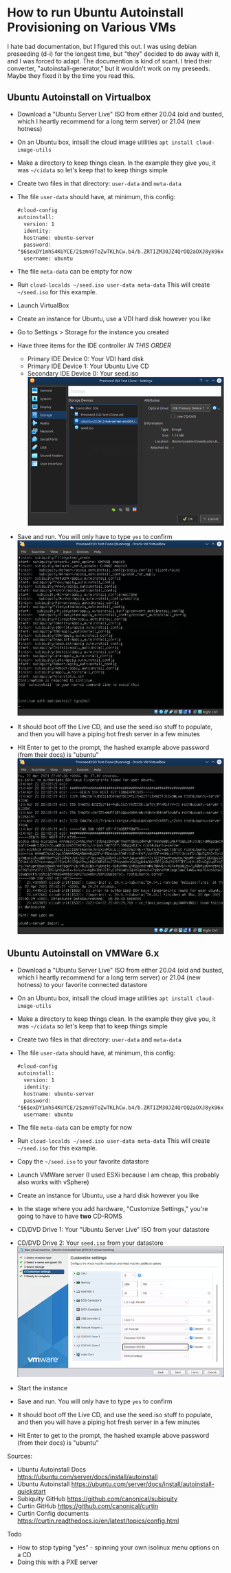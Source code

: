 # How to run Ubuntu Autoinstall Provisioning on Various VMs

I hate bad documentation, but I figured this out.  I was using debian preseeding (d-i) for the longest time, but "they" decided to do away with it, and I was forced to adapt.  The documention is kind of scant.  I tried their converter, "autoinstall-generator," but it wouldn't work on my preseeds. Maybe they fixed it by the time you read this.  

## Ubuntu Autoinstall on Virtualbox

* Download a "Ubuntu Server Live" ISO from either 20.04 (old and busted, which I heartly recommend for a long term server) or 21.04 (new hotness)
* On an Ubuntu box, intsall the cloud image utilities `apt install cloud-image-utils`
* Make a directory to keep things clean. In the example they give you, it was `~/cidata` so let's keep that to keep things simple
* Create two files in that directory: `user-data` and `meta-data`
* The file `user-data` should have, at minimum, this config:

      #cloud-config
      autoinstall:
        version: 1
        identity:
        hostname: ubuntu-server
        password: "$6$exDY1mhS4KUYCE/2$zmn9ToZwTKLhCw.b4/b.ZRTIZM30JZ4QrOQ2aOXJ8yk96xpcCof0kxKwuX1kqLG/ygbJ1f8wxED22bTL4F46P0"
        username: ubuntu

* The file `meta-data` can be empty for now
* Run `cloud-localds ~/seed.iso user-data meta-data` This will create `~/seed.iso` for this example.
* Launch VirtualBox
* Create an instance for Ubuntu, use a VDI hard disk however you like
* Go to Settings > Storage for the instance you created
* Have three items for the IDE controller *IN THIS ORDER*
  * Primary IDE Device 0: Your VDI hard disk
  * Primary IDE Device 1: Your Ubuntu Live CD
  * Secondary IDE Device 0: Your seed.iso
![IDE Controller settings](Preeseed%20ISO%20Test%20Clone%20-%20Settings_893.png)
* Save and run.  You will only have to type `yes` to confirm
![IDE Controller settings](Preeseed%20ISO%20Test%20Clone%20%5BRunning%5D%20-%20Oracle%20VM%20VirtualBox_894.png)
* It should boot off the Live CD, and use the seed.iso stuff to populate, and then you will have a piping hot fresh server in a few minutes
* Hit Enter to get to the prompt, the hashed example above password (from their docs) is "ubuntu"
![IDE Controller settings](Preeseed%20ISO%20Test%20Clone%20%5BRunning%5D%20-%20Oracle%20VM%20VirtualBox_895.png)

## Ubuntu Autoinstall on VMWare 6.x

* Download a "Ubuntu Server Live" ISO from either 20.04 (old and busted, which I heartly recommend for a long term server) or 21.04 (new hotness) to your favorite connected datastore
* On an Ubuntu box, intsall the cloud image utilities `apt install cloud-image-utils`
* Make a directory to keep things clean. In the example they give you, it was `~/cidata` so let's keep that to keep things simple
* Create two files in that directory: `user-data` and `meta-data`
* The file `user-data` should have, at minimum, this config:

      #cloud-config
      autoinstall:
        version: 1
        identity:
        hostname: ubuntu-server
        password: "$6$exDY1mhS4KUYCE/2$zmn9ToZwTKLhCw.b4/b.ZRTIZM30JZ4QrOQ2aOXJ8yk96xpcCof0kxKwuX1kqLG/ygbJ1f8wxED22bTL4F46P0"
        username: ubuntu

* The file `meta-data` can be empty for now
* Run `cloud-localds ~/seed.iso user-data meta-data` This will create `~/seed.iso` for this example.
* Copy the `~/seed.iso` to your favorite datastore
* Launch VMWare server (I used ESXi because I am cheap, this probably also works with vSphere)
* Create an instance for Ubuntu, use a hard disk however you like
* In the stage where you add hardware, "Customize Settings," you're going to have to have **two** CD-ROMS
* CD/DVD Drive 1: Your "Ubuntu Server Live" ISO from your datastore
* CD/DVD Drive 2: Your `seed.iso` from your datastore
![IDE Controller settings](vmware-customize-settings.png)
* Start the instance
* Save and run.  You will only have to type `yes` to confirm
* It should boot off the Live CD, and use the seed.iso stuff to populate, and then you will have a piping hot fresh server in a few minutes
* Hit Enter to get to the prompt, the hashed example above password (from their docs) is "ubuntu"

Sources: 
* Ubuntu Autoinstall Docs https://ubuntu.com/server/docs/install/autoinstall
* Ubuntu Autoinstall https://ubuntu.com/server/docs/install/autoinstall-quickstart
* Subiquity GitHub https://github.com/canonical/subiquity
* Curtin GitHub https://github.com/canonical/curtin
* Curtin Config documents https://curtin.readthedocs.io/en/latest/topics/config.html

Todo
- How to stop typing "yes" - spinning your own isolinux menu options on a CD
- Doing this with a PXE server

